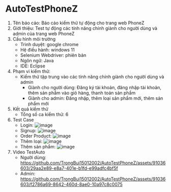 # AutoTestPhoneZ
1. Tên báo cáo: Báo cáo kiểm thử tự động cho trang web PhoneZ
2. Giới thiệu: Test tự động các tính năng chính giành cho người dùng và admin của trang web PhoneZ
3. Cấu hình môi trường
   - Trình duyệt: google chrome
   - Hệ điều hành: windows 11
   - Selenium Webdriver: phiên bản
   - Ngôn ngữ: Java
   - IDE: Eclipse
4. Phạm vi kiểm thử:
   - Kiểm thử tập trung vào các tính năng chính giành cho người dùng và admin
     + Giành cho người dùng: Đăng ký tài khoản, đăng nhập tài khoản, thêm sản phẩm vào giỏ hàng, thanh toán sản phẩm
     + Giành cho admin: Đăng nhập, thêm loại sản phẩm mới, thêm sản phẩm mới
5. Kết quả kiểm thử
   - Tổng số ca kiểm thử: 6
6. Test Case
   - Login:
     ![image](https://github.com/TrongBui15012002/AutoTestPhoneZ/assets/91036603/aec8f827-66ae-4c35-a13b-52655a83ae6a)
   - Signup:
     ![image](https://github.com/TrongBui15012002/AutoTestPhoneZ/assets/91036603/ff00d122-3c2e-4265-8ce3-a4b4199b72a3)
   - Order Product:
     ![image](https://github.com/TrongBui15012002/AutoTestPhoneZ/assets/91036603/580eaa20-ebe0-4cd4-be86-03d3e241684f)
   - Thêm loại:
     ![image](https://github.com/TrongBui15012002/AutoTestPhoneZ/assets/91036603/c2c5c516-cedf-429c-a45b-231fb60376f3)
   - Thêm sản phẩm:
     ![image](https://github.com/TrongBui15012002/AutoTestPhoneZ/assets/91036603/21bd5c34-c644-4215-90c3-40e9329dd095)
7. Video TestAuto
   - Người dùng:
https://github.com/TrongBui15012002/AutoTestPhoneZ/assets/91036603/29aa2e89-e8a7-401e-b1fd-e99adfc4bf5f
   - Admin:
https://github.com/TrongBui15012002/AutoTestPhoneZ/assets/91036603/f2786a69-8642-460d-8ae0-10a97c8c0075

